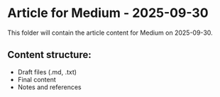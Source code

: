 # Article for Medium - 2025-09-30

This folder will contain the article content for Medium on 2025-09-30.

## Content structure:
- Draft files (.md, .txt)
- Final content
- Notes and references
